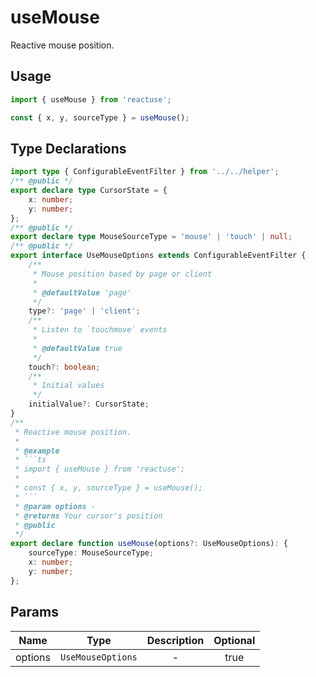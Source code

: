 # useMouse

Reactive mouse position.

## Usage

```ts
import { useMouse } from 'reactuse';

const { x, y, sourceType } = useMouse();
```

## Type Declarations

````ts
import type { ConfigurableEventFilter } from '../../helper';
/** @public */
export declare type CursorState = {
    x: number;
    y: number;
};
/** @public */
export declare type MouseSourceType = 'mouse' | 'touch' | null;
/** @public */
export interface UseMouseOptions extends ConfigurableEventFilter {
    /**
     * Mouse position based by page or client
     *
     * @defaultValue 'page'
     */
    type?: 'page' | 'client';
    /**
     * Listen to `touchmove` events
     *
     * @defaultValue true
     */
    touch?: boolean;
    /**
     * Initial values
     */
    initialValue?: CursorState;
}
/**
 * Reactive mouse position.
 *
 * @example
 * ```ts
 * import { useMouse } from 'reactuse';
 *
 * const { x, y, sourceType } = useMouse();
 * ```
 * @param options -
 * @returns Your cursor's position
 * @public
 */
export declare function useMouse(options?: UseMouseOptions): {
    sourceType: MouseSourceType;
    x: number;
    y: number;
};
````

## Params

|  Name   |       Type        | Description | Optional |
| :-----: | :---------------: | :---------: | :------: |
| options | `UseMouseOptions` |      -      |   true   |
